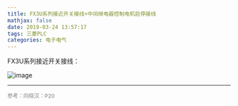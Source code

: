 ```yaml
---
title: FX3U系列接近开关接线+中间继电器控制电机启停接线
mathjax: false
date: 2019-03-24 13:57:17
tags: 三菱PLC
categories: 电子电气
---
```

FX3U系列接近开关接线：

<!--more-->
![image](http://image.huvjie.com/190324-01_img01.jpg)

<hr/>
<span style="color:gray;font-size:12px">
参考：向晓汉：P20
</span>
